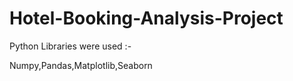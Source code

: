 # Hotel-Booking-Analysis-Project
<p>Python Libraries were used :-</p>
<p>Numpy,Pandas,Matplotlib,Seaborn</p>
